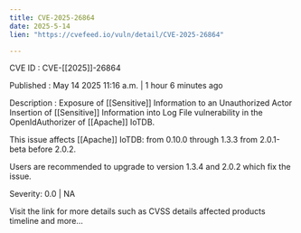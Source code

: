 ```yaml
---
title: CVE-2025-26864
date: 2025-5-14
lien: "https://cvefeed.io/vuln/detail/CVE-2025-26864"

---
```


CVE ID : CVE-[[2025]]-26864

Published :  May 14
2025
11:16 a.m. | 1 hour
6 minutes ago

Description : Exposure of [[Sensitive]] Information to an Unauthorized Actor
Insertion of [[Sensitive]] Information into Log File vulnerability in the OpenIdAuthorizer of [[Apache]] IoTDB.

This issue affects [[Apache]] IoTDB: from 0.10.0 through 1.3.3
from 2.0.1-beta before 2.0.2.

Users are recommended to upgrade to version 1.3.4 and 2.0.2
which fix the issue.

Severity: 0.0 | NA

Visit the link for more details
such as CVSS details
affected products
timeline
and more...
